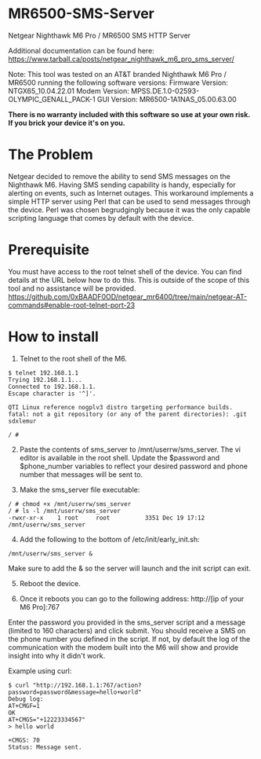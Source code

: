 # MR6500-SMS-Server
Netgear Nighthawk M6 Pro / MR6500 SMS HTTP Server

Additional documentation can be found here:  
https://www.tarball.ca/posts/netgear_nighthawk_m6_pro_sms_server/

Note: This tool was tested on an AT&T branded Nighthawk M6 Pro / MR6500 running the following software versions:
Firmware Version: NTGX65_10.04.22.01
Modem Version: MPSS.DE.1.0-02593-OLYMPIC_GENALL_PACK-1
GUI Version: MR6500-1A1NAS_05.00.63.00

**There is no warranty included with this software so use at your own risk. If you brick your device it's on you.**

# The Problem
Netgear decided to remove the ability to send SMS messages on the Nighthawk M6. Having SMS sending capability is handy, especially for alerting on events, such as Internet outages. This workaround implements a simple HTTP server using Perl that can be used to send messages through the device. Perl was chosen begrudgingly because it was the only capable scripting language that comes by default with the device.

# Prerequisite
You must have access to the root telnet shell of the device. You can find details at the URL below how to do this. This is outside of the scope of this tool and no assistance will be provided.  
https://github.com/0xBAADF0OD/netgear_mr6400/tree/main/netgear-AT-commands#enable-root-telnet-port-23

# How to install
1. Telnet to the root shell of the M6.
```
$ telnet 192.168.1.1
Trying 192.168.1.1...
Connected to 192.168.1.1.
Escape character is '^]'.

QTI Linux reference nogplv3 distro targeting performance builds. fatal: not a git repository (or any of the parent directories): .git sdxlemur

/ #
```
2. Paste the contents of sms_server to /mnt/userrw/sms_server. The vi editor is available in the root shell. Update the $password and $phone_number variables to reflect your desired password and phone number that messages will be sent to.

3. Make the sms_server file executable:
```
/ # chmod +x /mnt/userrw/sms_server
/ # ls -l /mnt/userrw/sms_server
-rwxr-xr-x    1 root     root          3351 Dec 19 17:12 /mnt/userrw/sms_server
```
4. Add the following to the bottom of /etc/init/early_init.sh:
```
/mnt/userrw/sms_server &
```
Make sure to add the & so the server will launch and the init script can exit.

5. Reboot the device.

6. Once it reboots you can go to the following address:
http://[ip of your M6 Pro]:767

Enter the password you provided in the sms_server script and a message (limited to 160 characters) and click submit. You should receive a SMS on the phone number you defined in the script. If not, by default the log of the communication with the modem built into the M6 will show and provide insight into why it didn't work.

Example using curl:
```
$ curl "http://192.168.1.1:767/action?password=password&message=hello+world"
Debug log:
AT+CMGF=1
OK
AT+CMGS="+12223334567"
> hello world

+CMGS: 70
Status: Message sent.
```
